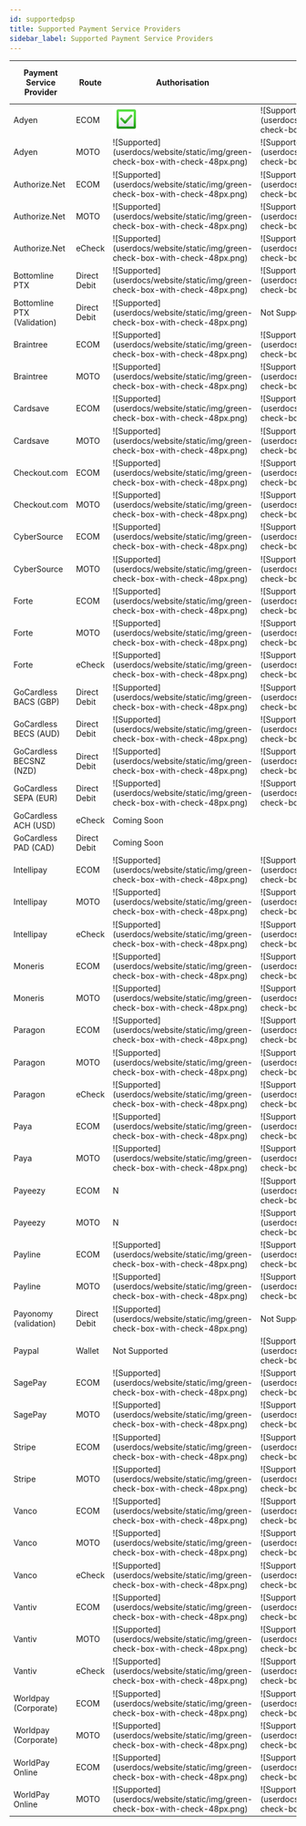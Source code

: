 ```yaml
---
id: supportedpsp
title: Supported Payment Service Providers
sidebar_label: Supported Payment Service Providers
---
```


<table>
<thead>
  <tr>
    <th>Payment Service Provider</th>
    <th>Route</th>
    <th>Authorisation</th>
    <th>Single Payment</th>
    <th>Recurring Payment</th>
    <th>Refund</th>
    <th>3D Secure Payment</th>
    <th>3D Secure Payment V2</th>
  </tr>
</thead>
<tbody>
  <tr>
    <td>Adyen</td>
    <td>ECOM</td>
    <td> <img src="website/static/img/green-check-box-with-check-48px.png" alt="Supported"/></td>
    <td>![Supported](userdocs/website/static/img/green-check-box-with-check-48px.png)</td>
    <td>![Supported](userdocs/website/static/img/green-check-box-with-check-48px.png)</td>
    <td>![Supported](userdocs/website/static/img/green-check-box-with-check-48px.png)</td>
    <td>N/A</td>
    <td>Coming Soon</td>
  </tr>
  <tr>
    <td>Adyen</td>
    <td>MOTO</td>
    <td>![Supported](userdocs/website/static/img/green-check-box-with-check-48px.png)</td>
    <td>![Supported](userdocs/website/static/img/green-check-box-with-check-48px.png)</td>
    <td>![Supported](userdocs/website/static/img/green-check-box-with-check-48px.png)</td>
    <td>![Supported](userdocs/website/static/img/green-check-box-with-check-48px.png)</td>
    <td>N/A</td>
    <td>N/A</td>
  </tr>
  <tr>
    <td>Authorize.Net</td>
    <td>ECOM</td>
    <td>![Supported](userdocs/website/static/img/green-check-box-with-check-48px.png)</td>
    <td>![Supported](userdocs/website/static/img/green-check-box-with-check-48px.png)</td>
    <td>![Supported](userdocs/website/static/img/green-check-box-with-check-48px.png)</td>
    <td>![Supported](userdocs/website/static/img/green-check-box-with-check-48px.png)</td>
    <td>Not Supported</td>
    <td>Not Supported</td>
  </tr>
  <tr>
    <td>Authorize.Net</td>
    <td>MOTO</td>
    <td>![Supported](userdocs/website/static/img/green-check-box-with-check-48px.png)</td>
    <td>![Supported](userdocs/website/static/img/green-check-box-with-check-48px.png)</td>
    <td>![Supported](userdocs/website/static/img/green-check-box-with-check-48px.png)</td>
    <td>![Supported](userdocs/website/static/img/green-check-box-with-check-48px.png)</td>
    <td>N/A</td>
    <td>N/A</td>
  </tr>
  <tr>
    <td>Authorize.Net</td>
    <td>eCheck</td>
    <td>![Supported](userdocs/website/static/img/green-check-box-with-check-48px.png)</td>
    <td>![Supported](userdocs/website/static/img/green-check-box-with-check-48px.png)</td>
    <td>![Supported](userdocs/website/static/img/green-check-box-with-check-48px.png)</td>
    <td>![Supported](userdocs/website/static/img/green-check-box-with-check-48px.png)</td>
    <td>N/A</td>
    <td>N/A</td>
  </tr>
  <tr>
    <td>Bottomline PTX</td>
    <td>Direct Debit</td>
    <td>![Supported](userdocs/website/static/img/green-check-box-with-check-48px.png)</td>
    <td>![Supported](userdocs/website/static/img/green-check-box-with-check-48px.png)</td>
    <td>![Supported](userdocs/website/static/img/green-check-box-with-check-48px.png)</td>
    <td>![Supported](userdocs/website/static/img/green-check-box-with-check-48px.png)</td>
    <td>N/A</td>
    <td>N/A</td>
  </tr>
  <tr>
    <td>Bottomline PTX (Validation)</td>
    <td>Direct Debit</td>
    <td>![Supported](userdocs/website/static/img/green-check-box-with-check-48px.png)</td>
    <td>Not Supported</td>
    <td>Not Supported</td>
    <td>Not Supported</td>
    <td>N/A</td>
    <td>N/A</td>
  </tr>
  <tr>
    <td>Braintree</td>
    <td>ECOM</td>
    <td>![Supported](userdocs/website/static/img/green-check-box-with-check-48px.png)</td>
    <td>![Supported](userdocs/website/static/img/green-check-box-with-check-48px.png)</td>
    <td>![Supported](userdocs/website/static/img/green-check-box-with-check-48px.png)</td>
    <td>![Supported](userdocs/website/static/img/green-check-box-with-check-48px.png)</td>
    <td>N</td>
    <td>Coming Soon</td>
  </tr>
  <tr>
    <td>Braintree</td>
    <td>MOTO</td>
    <td>![Supported](userdocs/website/static/img/green-check-box-with-check-48px.png)</td>
    <td>![Supported](userdocs/website/static/img/green-check-box-with-check-48px.png)</td>
    <td>![Supported](userdocs/website/static/img/green-check-box-with-check-48px.png)</td>
    <td>![Supported](userdocs/website/static/img/green-check-box-with-check-48px.png)</td>
    <td>N/A</td>
    <td>N/A</td>
  </tr>
  <tr>
    <td>Cardsave</td>
    <td>ECOM</td>
    <td>![Supported](userdocs/website/static/img/green-check-box-with-check-48px.png)</td>
    <td>![Supported](userdocs/website/static/img/green-check-box-with-check-48px.png)</td>
    <td>![Supported](userdocs/website/static/img/green-check-box-with-check-48px.png)</td>
    <td>N</td>
    <td>![Supported](userdocs/website/static/img/green-check-box-with-check-48px.png)</td>
    <td>Not Supported</td>
  </tr>
  <tr>
    <td>Cardsave</td>
    <td>MOTO</td>
    <td>![Supported](userdocs/website/static/img/green-check-box-with-check-48px.png)</td>
    <td>![Supported](userdocs/website/static/img/green-check-box-with-check-48px.png)</td>
    <td>![Supported](userdocs/website/static/img/green-check-box-with-check-48px.png)</td>
    <td>N</td>
    <td>N/A</td>
    <td>N/A</td>
  </tr>
  <tr>
    <td>Checkout.com</td>
    <td>ECOM</td>
    <td>![Supported](userdocs/website/static/img/green-check-box-with-check-48px.png)</td>
    <td>![Supported](userdocs/website/static/img/green-check-box-with-check-48px.png)</td>
    <td>![Supported](userdocs/website/static/img/green-check-box-with-check-48px.png)</td>
    <td>![Supported](userdocs/website/static/img/green-check-box-with-check-48px.png)</td>
    <td>![Supported](userdocs/website/static/img/green-check-box-with-check-48px.png)</td>
    <td>Coming Soon</td>
  </tr>
  <tr>
    <td>Checkout.com</td>
    <td>MOTO</td>
    <td>![Supported](userdocs/website/static/img/green-check-box-with-check-48px.png)</td>
    <td>![Supported](userdocs/website/static/img/green-check-box-with-check-48px.png)</td>
    <td>![Supported](userdocs/website/static/img/green-check-box-with-check-48px.png)</td>
    <td>![Supported](userdocs/website/static/img/green-check-box-with-check-48px.png)</td>
    <td>N/A</td>
    <td>N/A</td>
  </tr>
  <tr>
    <td>CyberSource</td>
    <td>ECOM</td>
    <td>![Supported](userdocs/website/static/img/green-check-box-with-check-48px.png)</td>
    <td>![Supported](userdocs/website/static/img/green-check-box-with-check-48px.png)</td>
    <td>![Supported](userdocs/website/static/img/green-check-box-with-check-48px.png)</td>
    <td>![Supported](userdocs/website/static/img/green-check-box-with-check-48px.png)</td>
    <td>![Supported](userdocs/website/static/img/green-check-box-with-check-48px.png)</td>
    <td>Coming Soon</td>
  </tr>
  <tr>
    <td>CyberSource</td>
    <td>MOTO</td>
    <td>![Supported](userdocs/website/static/img/green-check-box-with-check-48px.png)</td>
    <td>![Supported](userdocs/website/static/img/green-check-box-with-check-48px.png)</td>
    <td>![Supported](userdocs/website/static/img/green-check-box-with-check-48px.png)</td>
    <td>![Supported](userdocs/website/static/img/green-check-box-with-check-48px.png)</td>
    <td>N/A</td>
    <td>N/A</td>
  </tr>
  <tr>
    <td>Forte</td>
    <td>ECOM</td>
    <td>![Supported](userdocs/website/static/img/green-check-box-with-check-48px.png)</td>
    <td>![Supported](userdocs/website/static/img/green-check-box-with-check-48px.png)</td>
    <td>![Supported](userdocs/website/static/img/green-check-box-with-check-48px.png)</td>
    <td>![Supported](userdocs/website/static/img/green-check-box-with-check-48px.png)</td>
    <td>Not Supported</td>
    <td>N/A</td>
  </tr>
  <tr>
    <td>Forte</td>
    <td>MOTO</td>
    <td>![Supported](userdocs/website/static/img/green-check-box-with-check-48px.png)</td>
    <td>![Supported](userdocs/website/static/img/green-check-box-with-check-48px.png)</td>
    <td>![Supported](userdocs/website/static/img/green-check-box-with-check-48px.png)</td>
    <td>![Supported](userdocs/website/static/img/green-check-box-with-check-48px.png)</td>
    <td>N/A</td>
    <td>N/A</td>
  </tr>
  <tr>
    <td>Forte</td>
    <td>eCheck</td>
    <td>![Supported](userdocs/website/static/img/green-check-box-with-check-48px.png)</td>
    <td>![Supported](userdocs/website/static/img/green-check-box-with-check-48px.png)</td>
    <td>![Supported](userdocs/website/static/img/green-check-box-with-check-48px.png)</td>
    <td>![Supported](userdocs/website/static/img/green-check-box-with-check-48px.png)</td>
    <td>N/A</td>
    <td>N/A</td>
  </tr>
  <tr>
    <td>GoCardless BACS (GBP)</td>
    <td>Direct Debit</td>
    <td>![Supported](userdocs/website/static/img/green-check-box-with-check-48px.png)</td>
    <td>![Supported](userdocs/website/static/img/green-check-box-with-check-48px.png)</td>
    <td>![Supported](userdocs/website/static/img/green-check-box-with-check-48px.png)</td>
    <td>![Supported](userdocs/website/static/img/green-check-box-with-check-48px.png)</td>
    <td>N/A</td>
    <td>N/A</td>
  </tr>
  <tr>
    <td>GoCardless BECS (AUD)</td>
    <td>Direct Debit</td>
    <td>![Supported](userdocs/website/static/img/green-check-box-with-check-48px.png)</td>
    <td>![Supported](userdocs/website/static/img/green-check-box-with-check-48px.png)</td>
    <td>![Supported](userdocs/website/static/img/green-check-box-with-check-48px.png)</td>
    <td>![Supported](userdocs/website/static/img/green-check-box-with-check-48px.png)</td>
    <td>N/A</td>
    <td>N/A</td>
  </tr>
  <tr>
    <td>GoCardless BECSNZ (NZD)</td>
    <td>Direct Debit</td>
    <td>![Supported](userdocs/website/static/img/green-check-box-with-check-48px.png)</td>
    <td>![Supported](userdocs/website/static/img/green-check-box-with-check-48px.png)</td>
    <td>![Supported](userdocs/website/static/img/green-check-box-with-check-48px.png)</td>
    <td>![Supported](userdocs/website/static/img/green-check-box-with-check-48px.png)</td>
    <td>N/A</td>
    <td>N/A</td>
  </tr>
  <tr>
    <td>GoCardless SEPA (EUR)</td>
    <td>Direct Debit</td>
    <td>![Supported](userdocs/website/static/img/green-check-box-with-check-48px.png)</td>
    <td>![Supported](userdocs/website/static/img/green-check-box-with-check-48px.png)</td>
    <td>![Supported](userdocs/website/static/img/green-check-box-with-check-48px.png)</td>
    <td>![Supported](userdocs/website/static/img/green-check-box-with-check-48px.png)</td>
    <td>N/A</td>
    <td>N/A</td>
  </tr>
  <tr>
    <td>GoCardless ACH (USD)</td>
    <td>eCheck</td>
    <td colspan="4">Coming Soon</td>
    <td>N/A</td>
    <td>N/A</td>
  </tr>
  <tr>
    <td>GoCardless PAD (CAD)</td>
    <td>Direct Debit</td>
    <td colspan="4">Coming Soon</td>
    <td>N/A</td>
    <td>N/A</td>
  </tr>
  <tr>
    <td>Intellipay</td>
    <td>ECOM</td>
    <td>![Supported](userdocs/website/static/img/green-check-box-with-check-48px.png)</td>
    <td>![Supported](userdocs/website/static/img/green-check-box-with-check-48px.png)</td>
    <td>![Supported](userdocs/website/static/img/green-check-box-with-check-48px.png)</td>
    <td>![Supported](userdocs/website/static/img/green-check-box-with-check-48px.png)</td>
    <td>Not Supported</td>
    <td>Not Supported</td>
  </tr>
  <tr>
    <td>Intellipay</td>
    <td>MOTO</td>
    <td>![Supported](userdocs/website/static/img/green-check-box-with-check-48px.png)</td>
    <td>![Supported](userdocs/website/static/img/green-check-box-with-check-48px.png)</td>
    <td>![Supported](userdocs/website/static/img/green-check-box-with-check-48px.png)</td>
    <td>![Supported](userdocs/website/static/img/green-check-box-with-check-48px.png)</td>
    <td>N/A</td>
    <td>N/A</td>
  </tr>
  <tr>
    <td>Intellipay</td>
    <td>eCheck</td>
    <td>![Supported](userdocs/website/static/img/green-check-box-with-check-48px.png)</td>
    <td>![Supported](userdocs/website/static/img/green-check-box-with-check-48px.png)</td>
    <td>![Supported](userdocs/website/static/img/green-check-box-with-check-48px.png)</td>
    <td>N</td>
    <td>N/A</td>
    <td>N/A</td>
  </tr>
  <tr>
    <td>Moneris</td>
    <td>ECOM</td>
    <td>![Supported](userdocs/website/static/img/green-check-box-with-check-48px.png)</td>
    <td>![Supported](userdocs/website/static/img/green-check-box-with-check-48px.png)</td>
    <td>![Supported](userdocs/website/static/img/green-check-box-with-check-48px.png)</td>
    <td>![Supported](userdocs/website/static/img/green-check-box-with-check-48px.png)</td>
    <td>Not Supported</td>
    <td>Not Supported</td>
  </tr>
  <tr>
    <td>Moneris</td>
    <td>MOTO</td>
    <td>![Supported](userdocs/website/static/img/green-check-box-with-check-48px.png)</td>
    <td>![Supported](userdocs/website/static/img/green-check-box-with-check-48px.png)</td>
    <td>![Supported](userdocs/website/static/img/green-check-box-with-check-48px.png)</td>
    <td>![Supported](userdocs/website/static/img/green-check-box-with-check-48px.png)</td>
    <td>N/A</td>
    <td>N/A</td>
  </tr>
  <tr>
    <td>Paragon</td>
    <td>ECOM</td>
    <td>![Supported](userdocs/website/static/img/green-check-box-with-check-48px.png)</td>
    <td>![Supported](userdocs/website/static/img/green-check-box-with-check-48px.png)</td>
    <td>![Supported](userdocs/website/static/img/green-check-box-with-check-48px.png)</td>
    <td>![Supported](userdocs/website/static/img/green-check-box-with-check-48px.png)</td>
    <td>Not Supported</td>
    <td>Not Supported</td>
  </tr>
  <tr>
    <td>Paragon</td>
    <td>MOTO</td>
    <td>![Supported](userdocs/website/static/img/green-check-box-with-check-48px.png)</td>
    <td>![Supported](userdocs/website/static/img/green-check-box-with-check-48px.png)</td>
    <td>![Supported](userdocs/website/static/img/green-check-box-with-check-48px.png)</td>
    <td>![Supported](userdocs/website/static/img/green-check-box-with-check-48px.png)</td>
    <td>N/A</td>
    <td>N/A</td>
  </tr>
  <tr>
    <td>Paragon</td>
    <td>eCheck</td>
    <td>![Supported](userdocs/website/static/img/green-check-box-with-check-48px.png)</td>
    <td>![Supported](userdocs/website/static/img/green-check-box-with-check-48px.png)</td>
    <td>![Supported](userdocs/website/static/img/green-check-box-with-check-48px.png)</td>
    <td>N</td>
    <td>N/A</td>
    <td>N/A</td>
  </tr>
  <tr>
    <td>Paya</td>
    <td>ECOM</td>
    <td>![Supported](userdocs/website/static/img/green-check-box-with-check-48px.png)</td>
    <td>![Supported](userdocs/website/static/img/green-check-box-with-check-48px.png)</td>
    <td>![Supported](userdocs/website/static/img/green-check-box-with-check-48px.png)</td>
    <td>![Supported](userdocs/website/static/img/green-check-box-with-check-48px.png)</td>
    <td>Not Supported</td>
    <td>Not Supported</td>
  </tr>
  <tr>
    <td>Paya</td>
    <td>MOTO</td>
    <td>![Supported](userdocs/website/static/img/green-check-box-with-check-48px.png)</td>
    <td>![Supported](userdocs/website/static/img/green-check-box-with-check-48px.png)</td>
    <td>![Supported](userdocs/website/static/img/green-check-box-with-check-48px.png)</td>
    <td>![Supported](userdocs/website/static/img/green-check-box-with-check-48px.png)</td>
    <td>N/A</td>
    <td>N/A</td>
  </tr>
  <tr>
    <td>Payeezy</td>
    <td>ECOM</td>
    <td>N</td>
    <td>![Supported](userdocs/website/static/img/green-check-box-with-check-48px.png)</td>
    <td>N</td>
    <td>![Supported](userdocs/website/static/img/green-check-box-with-check-48px.png)</td>
    <td>Not Supported</td>
    <td>N/A</td>
  </tr>
  <tr>
    <td>Payeezy</td>
    <td>MOTO</td>
    <td>N</td>
    <td>![Supported](userdocs/website/static/img/green-check-box-with-check-48px.png)</td>
    <td>N</td>
    <td>![Supported](userdocs/website/static/img/green-check-box-with-check-48px.png)</td>
    <td>N/A</td>
    <td>N/A</td>
  </tr>
  <tr>
    <td>Payline</td>
    <td>ECOM</td>
    <td>![Supported](userdocs/website/static/img/green-check-box-with-check-48px.png)</td>
    <td>![Supported](userdocs/website/static/img/green-check-box-with-check-48px.png)</td>
    <td>![Supported](userdocs/website/static/img/green-check-box-with-check-48px.png)</td>
    <td>![Supported](userdocs/website/static/img/green-check-box-with-check-48px.png)</td>
    <td>![Supported](userdocs/website/static/img/green-check-box-with-check-48px.png)</td>
    <td>Coming Soon</td>
  </tr>
  <tr>
    <td>Payline</td>
    <td>MOTO</td>
    <td>![Supported](userdocs/website/static/img/green-check-box-with-check-48px.png)</td>
    <td>![Supported](userdocs/website/static/img/green-check-box-with-check-48px.png)</td>
    <td>![Supported](userdocs/website/static/img/green-check-box-with-check-48px.png)</td>
    <td>![Supported](userdocs/website/static/img/green-check-box-with-check-48px.png)</td>
    <td>N/A</td>
    <td>N/A</td>
  </tr>
  <tr>
    <td>Payonomy (validation)</td>
    <td>Direct Debit</td>
    <td>![Supported](userdocs/website/static/img/green-check-box-with-check-48px.png)</td>
    <td>Not Supported</td>
    <td>Not Supported</td>
    <td>Not Supported</td>
    <td>N/A</td>
    <td>N/A</td>
  </tr>
  <tr>
    <td>Paypal</td>
    <td>Wallet</td>
    <td>Not Supported</td>
    <td>![Supported](userdocs/website/static/img/green-check-box-with-check-48px.png)</td>
    <td>Not Supported</td>
    <td>![Supported](userdocs/website/static/img/green-check-box-with-check-48px.png)</td>
    <td>Not Supported</td>
    <td>N/A</td>
  </tr>
  <tr>
    <td>SagePay</td>
    <td>ECOM</td>
    <td>![Supported](userdocs/website/static/img/green-check-box-with-check-48px.png)</td>
    <td>![Supported](userdocs/website/static/img/green-check-box-with-check-48px.png)</td>
    <td>![Supported](userdocs/website/static/img/green-check-box-with-check-48px.png)</td>
    <td>![Supported](userdocs/website/static/img/green-check-box-with-check-48px.png)</td>
    <td>Not Supported</td>
    <td>Coming Soon</td>
  </tr>
  <tr>
    <td>SagePay</td>
    <td>MOTO</td>
    <td>![Supported](userdocs/website/static/img/green-check-box-with-check-48px.png)</td>
    <td>![Supported](userdocs/website/static/img/green-check-box-with-check-48px.png)</td>
    <td>![Supported](userdocs/website/static/img/green-check-box-with-check-48px.png)</td>
    <td>![Supported](userdocs/website/static/img/green-check-box-with-check-48px.png)</td>
    <td>N/A</td>
    <td>N/A</td>
  </tr>
  <tr>
    <td>Stripe</td>
    <td>ECOM</td>
    <td>![Supported](userdocs/website/static/img/green-check-box-with-check-48px.png)</td>
    <td>![Supported](userdocs/website/static/img/green-check-box-with-check-48px.png)</td>
    <td>![Supported](userdocs/website/static/img/green-check-box-with-check-48px.png)</td>
    <td>![Supported](userdocs/website/static/img/green-check-box-with-check-48px.png)</td>
    <td>![Supported](userdocs/website/static/img/green-check-box-with-check-48px.png)</td>
    <td>Coming Soon</td>
  </tr>
  <tr>
    <td>Stripe</td>
    <td>MOTO</td>
    <td>![Supported](userdocs/website/static/img/green-check-box-with-check-48px.png)</td>
    <td>![Supported](userdocs/website/static/img/green-check-box-with-check-48px.png)</td>
    <td>![Supported](userdocs/website/static/img/green-check-box-with-check-48px.png)</td>
    <td>![Supported](userdocs/website/static/img/green-check-box-with-check-48px.png)</td>
    <td>N/A</td>
    <td>N/A</td>
  </tr>
  <tr>
    <td>Vanco</td>
    <td>ECOM</td>
    <td>![Supported](userdocs/website/static/img/green-check-box-with-check-48px.png)</td>
    <td>![Supported](userdocs/website/static/img/green-check-box-with-check-48px.png)</td>
    <td>![Supported](userdocs/website/static/img/green-check-box-with-check-48px.png)</td>
    <td>Not Supported</td>
    <td>Not Supported</td>
    <td>Not Supported</td>
  </tr>
  <tr>
    <td>Vanco</td>
    <td>MOTO</td>
    <td>![Supported](userdocs/website/static/img/green-check-box-with-check-48px.png)</td>
    <td>![Supported](userdocs/website/static/img/green-check-box-with-check-48px.png)</td>
    <td>![Supported](userdocs/website/static/img/green-check-box-with-check-48px.png)</td>
    <td>Not Supported</td>
    <td>N/A</td>
    <td>N/A</td>
  </tr>
  <tr>
    <td>Vanco</td>
    <td>eCheck</td>
    <td>![Supported](userdocs/website/static/img/green-check-box-with-check-48px.png)</td>
    <td>![Supported](userdocs/website/static/img/green-check-box-with-check-48px.png)</td>
    <td>![Supported](userdocs/website/static/img/green-check-box-with-check-48px.png)</td>
    <td>Not Supported</td>
    <td>N/A</td>
    <td>N/A</td>
  </tr>
  <tr>
    <td>Vantiv</td>
    <td>ECOM</td>
    <td>![Supported](userdocs/website/static/img/green-check-box-with-check-48px.png)</td>
    <td>![Supported](userdocs/website/static/img/green-check-box-with-check-48px.png)</td>
    <td>![Supported](userdocs/website/static/img/green-check-box-with-check-48px.png)</td>
    <td>![Supported](userdocs/website/static/img/green-check-box-with-check-48px.png)</td>
    <td>Not Supported</td>
    <td>Not Supported</td>
  </tr>
  <tr>
    <td>Vantiv</td>
    <td>MOTO</td>
    <td>![Supported](userdocs/website/static/img/green-check-box-with-check-48px.png)</td>
    <td>![Supported](userdocs/website/static/img/green-check-box-with-check-48px.png)</td>
    <td>![Supported](userdocs/website/static/img/green-check-box-with-check-48px.png)</td>
    <td>![Supported](userdocs/website/static/img/green-check-box-with-check-48px.png)</td>
    <td>N/A</td>
    <td>N/A</td>
  </tr>
  <tr>
    <td>Vantiv</td>
    <td>eCheck</td>
    <td>![Supported](userdocs/website/static/img/green-check-box-with-check-48px.png)</td>
    <td>![Supported](userdocs/website/static/img/green-check-box-with-check-48px.png)</td>
    <td>![Supported](userdocs/website/static/img/green-check-box-with-check-48px.png)</td>
    <td>N</td>
    <td>N/A</td>
    <td>N/A</td>
  </tr>
  <tr>
    <td>Worldpay (Corporate)</td>
    <td>ECOM</td>
    <td>![Supported](userdocs/website/static/img/green-check-box-with-check-48px.png)</td>
    <td>![Supported](userdocs/website/static/img/green-check-box-with-check-48px.png)</td>
    <td>![Supported](userdocs/website/static/img/green-check-box-with-check-48px.png)</td>
    <td>![Supported](userdocs/website/static/img/green-check-box-with-check-48px.png)</td>
    <td>![Supported](userdocs/website/static/img/green-check-box-with-check-48px.png)</td>
    <td>Coming Soon</td>
  </tr>
  <tr>
    <td>Worldpay (Corporate)</td>
    <td>MOTO</td>
    <td>![Supported](userdocs/website/static/img/green-check-box-with-check-48px.png)</td>
    <td>![Supported](userdocs/website/static/img/green-check-box-with-check-48px.png)</td>
    <td>![Supported](userdocs/website/static/img/green-check-box-with-check-48px.png)</td>
    <td>![Supported](userdocs/website/static/img/green-check-box-with-check-48px.png)</td>
    <td>N/A</td>
    <td>N/A</td>
  </tr>
  <tr>
    <td>WorldPay Online</td>
    <td>ECOM</td>
    <td>![Supported](userdocs/website/static/img/green-check-box-with-check-48px.png)</td>
    <td>![Supported](userdocs/website/static/img/green-check-box-with-check-48px.png)</td>
    <td>![Supported](userdocs/website/static/img/green-check-box-with-check-48px.png)</td>
    <td>![Supported](userdocs/website/static/img/green-check-box-with-check-48px.png)</td>
    <td>![Supported](userdocs/website/static/img/green-check-box-with-check-48px.png)</td>
    <td>Coming Soon</td>
  </tr>
  <tr>
    <td>WorldPay Online</td>
    <td>MOTO</td>
    <td>![Supported](userdocs/website/static/img/green-check-box-with-check-48px.png)</td>
    <td>![Supported](userdocs/website/static/img/green-check-box-with-check-48px.png)</td>
    <td>![Supported](userdocs/website/static/img/green-check-box-with-check-48px.png)</td>
    <td>![Supported](userdocs/website/static/img/green-check-box-with-check-48px.png)</td>
    <td>N/A</td>
    <td>N/A</td>
  </tr>
</tbody>
</table>
